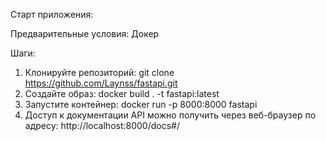 Старт приложения:

Предварительные условия:
Докер

Шаги:
1. Клонируйте репозиторий: git clone https://github.com/Laynss/fastapi.git
2. Создайте образ: docker build . -t fastapi:latest
3. Запустите контейнер: docker run -p 8000:8000 fastapi 
4. Доступ к документации API можно получить через веб-браузер по адресу: http://localhost:8000/docs#/
